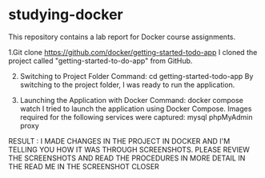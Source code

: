 # studying-docker
This repository contains a lab report for Docker course assignments.

1.Git clone https://github.com/docker/getting-started-todo-app
I cloned the project called "getting-started-to-do-app" from GitHub.

2. Switching to Project Folder
Command: cd getting-started-todo-app
By switching to the project folder, I was ready to run the application.

3. Launching the Application with Docker
Command: docker compose watch
I tried to launch the application using Docker Compose.
Images required for the following services were captured:
mysql
phpMyAdmin
proxy

RESULT : I MADE CHANGES IN THE PROJECT IN DOCKER AND I'M TELLING YOU HOW IT WAS THROUGH SCREENSHOTS. PLEASE REVIEW THE SCREENSHOTS AND READ THE PROCEDURES IN MORE DETAIL IN THE READ ME IN THE SCREENSHOT CLOSER
